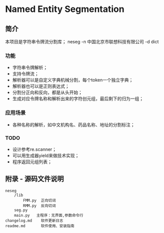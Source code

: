 # Named Entity Segmentation

## 简介

本项目是字符串令牌流分割库；
neseg -n 中国北京市联想科技有限公司 -d dict

### 功能

- 字符串令牌解析； 
- 支持令牌流；
- 解析器可以是自定义字典机械分割，每个token一个独立字典；
- 解析器也可以是正则表达式；
- 分割分正向和反向，都是从头开始；
- 生成对应令牌名称和解析出来的字符创元组，最后剩下的归为一组；

### 应用场景

- 各种名称的解析，如中文机构名、药品名称、地址的分割标注；

### TODO

- 设计参考re.scanner；
- 可以用生成器yield来做技术实现；
- 程序返回元组列表；

## 附录 - 源码文件说明

    neseg
        /lib
            FMM.py  正向切词
            RMM.py  反向切词
        seg.py      
        main.py   主程序：无界面,参数命令行
    changelog.md    软件更新日志
    readme.md       软件使用、安装指南
